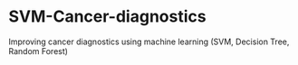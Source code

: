 # SVM-Cancer-diagnostics
Improving cancer diagnostics using machine learning (SVM, Decision Tree, Random Forest)
